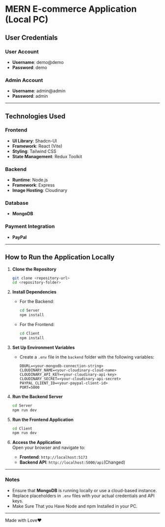 # MERN E-commerce Application (Local PC)

## User Credentials

### User Account  
- **Username**: demo@demo  
- **Password**: demo  

### Admin Account  
- **Username**: admin@admin  
- **Password**: admin  

---

## Technologies Used  

### Frontend  
- **UI Library**: Shadcn-UI  
- **Framework**: React (Vite)  
- **Styling**: Tailwind CSS  
- **State Management**: Redux Toolkit  

### Backend  
- **Runtime**: Node.js  
- **Framework**: Express  
- **Image Hosting**: Cloudinary  

### Database  
- **MongoDB**  

### Payment Integration  
- **PayPal**  

---

## How to Run the Application Locally  

1. **Clone the Repository**  
   ```bash
   git clone <repository-url>
   cd <repository-folder>
   ```

2. **Install Dependencies**  
   - For the Backend:  
     ```bash
     cd Server
     npm install
     ```
   - For the Frontend:  
     ```bash
     cd Client
     npm install
     ```

3. **Set Up Environment Variables**  
   - Create a `.env` file in the `backend` folder with the following variables:  
     ```env
     DBURL=<your-mongodb-connection-string>
     CLOUDINARY_NAME=<your-cloudinary-cloud-name>
     CLOUDINARY_API_KEY=<your-cloudinary-api-key>
     CLOUDINARY_SECRET=<your-cloudinary-api-secret>
     PAYPAL_CLIENT_ID=<your-paypal-client-id>
     PORT=5000
     ```


4. **Run the Backend Server**  
   ```bash
   cd Server
   npm run dev
   ```

5. **Run the Frontend Application**  
   ```bash
   cd Client
   npm run dev
   ```

6. **Access the Application**  
   Open your browser and navigate to:  
   - **Frontend**: `http://localhost:5173`  
   - **Backend API**: `http://localhost:5000/api`(Changed)  

---

### Notes  
- Ensure that **MongoDB** is running locally or use a cloud-based instance.  
- Replace placeholders in `.env` files with your actual credentials and API keys. 
- Make Sure That you Have Node and npm Installed in your PC. 
---
Made with Love❤️
